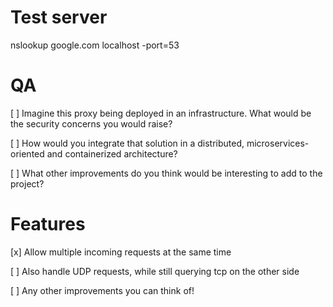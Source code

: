 # Test server
nslookup google.com localhost -port=53

# QA

[ ] Imagine this proxy being deployed in an infrastructure. What would be the security concerns you would raise?

[ ] How would you integrate that solution in a distributed, microservices-oriented and containerized architecture?

[ ] What other improvements do you think would be interesting to add to the project?

# Features

[x] Allow multiple incoming requests at the same time

[ ] Also handle UDP requests, while still querying tcp on the other side

[ ] Any other improvements you can think of!
